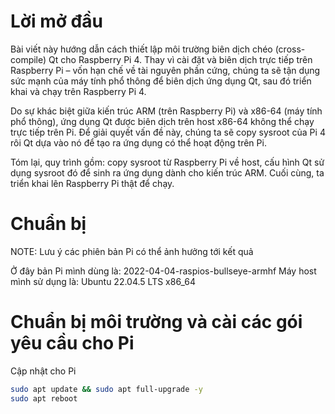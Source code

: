 # Lời mở đầu
Bài viết này hướng dẫn cách thiết lập môi trường biên dịch chéo (cross-compile) Qt cho Raspberry Pi 4. Thay vì cài đặt và biên dịch trực tiếp trên Raspberry Pi – vốn hạn chế về tài nguyên phần cứng, chúng ta sẽ tận dụng sức mạnh của máy tính phổ thông để biên dịch ứng dụng Qt, sau đó triển khai và chạy trên Raspberry Pi 4. 

Do sự khác biệt giữa kiến trúc ARM (trên Raspberry Pi) và x86-64 (máy tính phổ thông), ứng dụng Qt được biên dịch trên host x86-64 không thể chạy trực tiếp trên Pi. Để giải quyết vấn đề này, chúng ta sẽ copy sysroot của Pi 4 rôi Qt dựa vào nó để tạo ra ứng dụng có thể hoạt động trên Pi.

Tóm lại, quy trình gồm: copy sysroot từ Raspberry Pi về host, cấu hình Qt sử dụng sysroot đó để sinh ra ứng dụng dành cho kiến trúc ARM. Cuối cùng, ta triển khai lên Raspberry Pi thật để chạy.
# Chuẩn bị 
NOTE: Lưu ý các phiên bản Pi có thể ảnh hưởng tới kết quả

Ở đây bản Pi mình dùng là: 2022-04-04-raspios-bullseye-armhf
Máy host mình sử dụng là: Ubuntu 22.04.5 LTS x86_64 

# Chuẩn bị môi trường và cài các gói yêu cầu cho Pi

Cập nhật cho Pi
```Bash
sudo apt update && sudo apt full-upgrade -y
sudo apt reboot
```

